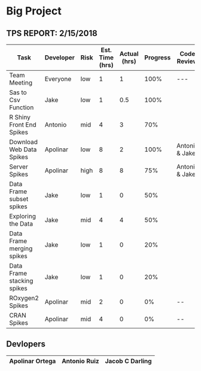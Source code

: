 # Big Project

## TPS REPORT: 2/15/2018
Task | Developer | Risk | Est. Time (hrs) | Actual (hrs) | Progress | Code Review
--- | --- | --- | --- | --- | --- | ---
Team Meeting | Everyone | low | 1 | 1 | 100% | ---
Sas to Csv Function | Jake | low  | 1 | 0.5 | 100% | 
R Shiny Front End Spikes | Antonio | mid | 4 | 3 | 70% | 
Download Web Data Spikes | Apolinar | low | 8 | 2 | 100% | Antonio & Jake
Server Spikes | Apolinar | high | 8 | 8 | 75% | Antonio & Jake
Data Frame subset spikes | Jake | low  | 1 | 0 | 50% |
Exploring the Data | Jake | mid | 4 | 4 | 50% | 
Data Frame merging spikes | Jake | low  | 1 | 0 | 20% |
Data Frame stacking spikes | Jake | low  | 1 | 0 | 20% |
ROxygen2 Spikes | Apolinar | mid | 2 | 0 | 0% | --
CRAN Spikes | Apolinar | mid | 4 | 0 | 0% | --


## Devlopers
Apolinar Ortega | Antonio Ruiz | Jacob C Darling
--- | --- | --- 
